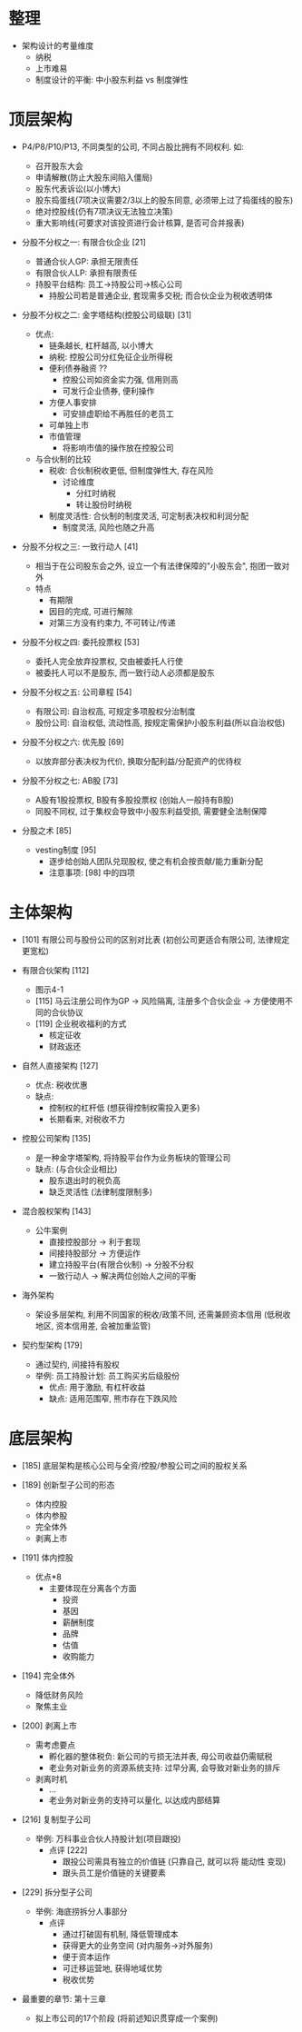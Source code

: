 # 整理
- 架构设计的考量维度
  - 纳税
  - 上市难易
  - 制度设计的平衡: 中小股东利益 vs 制度弹性

# 顶层架构

- P4/P8/P10/P13, 不同类型的公司, 不同占股比拥有不同权利. 如: 
  - 召开股东大会
  - 申请解散(防止大股东间陷入僵局)
  - 股东代表诉讼(以小博大)
  - 股东捣蛋线(7项决议需要2/3以上的股东同意, 必须带上过了捣蛋线的股东)
  - 绝对控股线(仍有7项决议无法独立决策)
  - 重大影响线(可要求对该投资进行会计核算, 是否可合并报表)
  
  
- 分股不分权之一: 有限合伙企业 [21]
  - 普通合伙人GP: 承担无限责任
  - 有限合伙人LP: 承担有限责任
  - 持股平台结构: 员工->持股公司->核心公司
    - 持股公司若是普通企业, 套现需多交税; 而合伙企业为税收透明体
    
    
- 分股不分权之二: 金字塔结构(控股公司级联) [31]
  - 优点:
    - 链条越长, 杠杆越高, 以小博大
    - 纳税: 控股公司分红免征企业所得税
    - 便利债券融资 ??
      - 控股公司如资金实力强, 信用则高
      - 可发行企业债券, 便利操作
    - 方便人事安排
      - 可安排虚职给不再胜任的老员工
    - 可单独上市
    - 市值管理
      - 将影响市值的操作放在控股公司
  - 与合伙制的比较
    - 税收: 合伙制税收更低, 但制度弹性大, 存在风险
      - 讨论维度
        - 分红时纳税
        - 转让股份时纳税
    - 制度灵活性: 合伙制的制度灵活, 可定制表决权和利润分配
      - 制度灵活, 风险也随之升高

- 分股不分权之三: 一致行动人 [41]
  - 相当于在公司股东会之外, 设立一个有法律保障的"小股东会", 抱团一致对外
  - 特点
    - 有期限
    - 因目的完成, 可进行解除
    - 对第三方没有约束力, 不可转让/传递

- 分股不分权之四: 委托投票权 [53]
  - 委托人完全放弃投票权, 交由被委托人行使
  - 被委托人可以不是股东, 而一致行动人必须都是股东
  
- 分股不分权之五: 公司章程 [54]
  - 有限公司: 自治权高, 可规定多项股权分治制度
  - 股份公司: 自治权低, 流动性高, 按规定需保护小股东利益(所以自治权低)
  
- 分股不分权之六: 优先股 [69]
  - 以放弃部分表决权为代价, 换取分配利益/分配资产的优待权
  
- 分股不分权之七: AB股 [73]
  - A股有1股投票权, B股有多股投票权 (创始人一般持有B股)
  - 同股不同权, 过于集权会导致中小股东利益受损, 需要健全法制保障
  
- 分股之术 [85]
  - vesting制度 [95]
    - 逐步给创始人团队兑现股权, 使之有机会按贡献/能力重新分配
    - 注意事项: [98] 中的四项
    
# 主体架构

- [101] 有限公司与股份公司的区别对比表 (初创公司更适合有限公司, 法律规定更宽松)

- 有限合伙架构 [112]
  - 图示4-1
  - [115] 马云注册公司作为GP -> 风险隔离, 注册多个合伙企业 -> 方便使用不同的合伙协议
  - [119] 企业税收福利的方式
    - 核定征收
    - 财政返还

- 自然人直接架构 [127] 
  - 优点: 税收优惠
  - 缺点: 
    - 控制权的杠杆低 (想获得控制权需投入更多)
    - 长期看来, 对税收不力

- 控股公司架构 [135]
  - 是一种金字塔架构, 将持股平台作为业务板块的管理公司
  - 缺点: (与合伙企业相比)
    - 股东退出时的税负高
    - 缺乏灵活性 (法律制度限制多)
    
- 混合股权架构 [143]
  - 公牛案例
    - 直接控股部分 -> 利于套现
    - 间接持股部分 -> 方便运作
    - 建立持股平台(有限合伙制) -> 分股不分权
    - 一致行动人 -> 解决两位创始人之间的平衡
    
- 海外架构
  - 架设多层架构, 利用不同国家的税收/政策不同, 还需兼顾资本信用 (低税收地区, 资本信用差, 会被加重监管)
  
- 契约型架构 [179]
  - 通过契约, 间接持有股权
  - 举例: 员工持股计划: 员工购买劣后级股份
    - 优点: 用于激励, 有杠杆收益
    - 缺点: 适用范围窄, 熊市存在下跌风险
    
# 底层架构

- [185] 底层架构是核心公司与全资/控股/参股公司之间的股权关系

- [189] 创新型子公司的形态
  - 体内控股
  - 体内参股
  - 完全体外
  - 剥离上市
  
- [191] 体内控股
  - 优点*8
    - 主要体现在分离各个方面
      - 投资
      - 基因
      - 薪酬制度
      - 品牌
      - 估值
      - 收购能力

- [194] 完全体外
  - 降低财务风险
  - 聚焦主业

- [200] 剥离上市
  - 需考虑要点
    - 孵化器的整体税负: 新公司的亏损无法并表, 母公司收益仍需赋税
    - 老业务对新业务的资源系统支持: 过早分离, 会导致对新业务的排斥
  - 剥离时机
    - ...
    - 老业务对新业务的支持可以量化, 以达成内部结算
    
- [216] 复制型子公司
  - 举例: 万科事业合伙人持股计划(项目跟投)
    - 点评 [222]
      - 跟投公司需具有独立的价值链 (只靠自己, 就可以将 能动性 变现)
      - 跟头员工是价值链的关键要素

- [229] 拆分型子公司
  - 举例: 海底捞拆分人事部分
    - 点评
      - 通过打破固有机制, 降低管理成本
      - 获得更大的业务空间 (对内服务->对外服务)
      - 便于资本运作
      - 可迁移运营地, 获得地域优势
      - 税收优势
      
- 最重要的章节: 第十三章
  - 拟上市公司的17个阶段 (将前述知识贯穿成一个案例)
  
  
  
